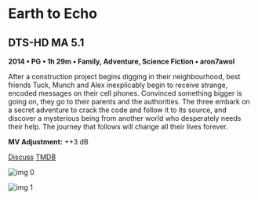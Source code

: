 # Earth to Echo

## DTS-HD MA 5.1

**2014 • PG • 1h 29m • Family, Adventure, Science Fiction • aron7awol**

After a construction project begins digging in their neighbourhood, best friends Tuck, Munch and Alex inexplicably begin to receive strange, encoded messages on their cell phones. Convinced something bigger is going on, they go to their parents and the authorities. The three embark on a secret adventure to crack the code and follow it to its source, and discover a mysterious being from another world who desperately needs their help. The journey that follows will change all their lives forever.

**MV Adjustment:** ++3 dB

[Discuss](https://www.avsforum.com/threads/bass-eq-for-filtered-movies.2995212/post-58306964)  [TMDB](238603)

![img 0](https://i.imgur.com/b2ZL72F.jpg)

![img 1](https://i.imgur.com/c48y86R.png)

